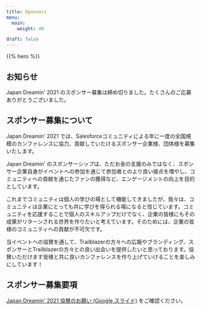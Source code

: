 ```yaml
---
title: Sponsors
menu:
  main:
    weight: 40

draft: false
---
```


{{% hero %}}

## お知らせ
Japan Dreamin' 2021 のスポンサー募集は締め切りました。たくさんのご応募ありがとうございました。

## スポンサー募集について
Japan Dreamin' 2021 では、Salesforceコミュニティによる年に一度の全国規模のカンファレンスに協力、貢献していたけるスポンサー企業様、団体様を募集いたします。

Japan Dreamin' のスポンサーシップは、ただお金の支援のみではなく、スポンサー企業自身がイベントへの参加を通じて参加者とのより良い接点を増やし、コミュニティへの貢献を通じたファンの獲得など、エンゲージメントの向上を目的としています。

これまでコミュニティは個人の学びの場として機能してきましたが、我々は、コミュニティは企業にとっても共に学びを得られる場になると信じています。コミュニティを応援することで個人のスキルアップだけでなく、企業の皆様にもその成果がリターンされる世界を作りたいと考えています。そのためには、企業の皆様のコミュニティへの貢献が不可欠です。

当イベントへの協賛を通して、Trailblazerの方々への広報やブランディング、スポンサーとTrailblazerの方々との良い出会いを提供したいと思っております。協賛いただけます皆様と共に良いカンファレンスを作り上げていけることを楽しみにしています！


## スポンサー募集要項
[Japan Dreamin' 2021 協賛のお願い (Google スライド)](https://docs.google.com/presentation/d/1jAicue5C4C1W22Vbbkb_2TLyLBUOkki_reY2Vfo-gTI/edit?usp=sharing) をご確認ください。

<!-- Parteners list -->

<section class="content">
<h2><!--Coming Soon--></h2>
</section>

<!--
{{% partners categories="platinium,gold,startup,soutien,communautes" %}}

{{% /partners %}}
-->